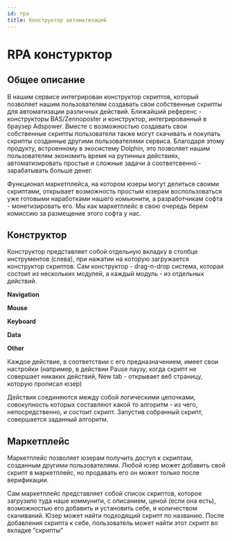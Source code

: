 ```yaml
---
id: rpa
title: Конструктор автоматизаций
---
```


# **RPA констурктор**

## **Общее описание**

В нашим сервисе интегрирован конструктор скриптов, который позволяет нашим пользователям создавать свои собственные скрипты для автоматизации различных действий. Ближайший референс - конструкторы BAS/Zennoposter и конструктор, интегрированный в браузер Adspower. Вместе с возможностью создавать свои собственные скрипты пользователи также могут скачивать и покупать скрипты созданные другими пользователями сервиса. Благодаря этому продукту, встроенному в экосистему Dolphin, это позволяет нашим пользователям экономить время на рутинных действиях, автоматизировать простые и сложные задачи а соответсвенно - зарабатывать больше денег.

Функционал маркетплейса, на котором юзеры могут делиться своими скриптами, открывает возможность простым юзерам воспользоваться уже готовыми наработками нашего комьюнити, а разработчикам софта - монетизировать его. Мы как маркетплейс в свою очередь берем комиссию за размещение этого софта у нас.

## **Конструктор**

Конструктор представляет собой отдельную вкладку в столбце инструментов (слева), при нажатии на которую загружается конструктор скриптов. Сам конструктор - drag-n-drop система, которая состоит из нескольких модулей, а каждый модуль - из отдельных действий.

**Navigation**

**Mouse**

**Keyboard**

**Data**

**Other**

Каждое действие, в соответствии с его предназначением, имеет свои настройки (например, в действии Pause паузу, когда скрипт не совершает никаких действий, New tab - открывает веб страницу, которую прописал юзер)

Действия соединяются между собой логическими цепочками, совокупность которых составляют какой то алгоритм - из чего, непосредственно, и состоит скрипт. Запустив собранный скрипт, совершается заданный алгоритм.

## **Маркетплейс**

Маркетплейс позволяет юзерам получить доступ к скриптам, созданным другими пользователями. Любой юзер может добавить свой скрипт в маркетплейс, но продавать его он может только после верификации.

Сам маркетплейс представляет собой список скриптов, которое загрузило туда наше коммунити, с описанием, ценой (если она есть), возможностью его добавить и установить себе, и количеством скачиваний. Юзер может найти подходящий скрипт по названию. После добавления скрипта к себе, пользователь может найти этот скрипт во вкладке “скрипты”
